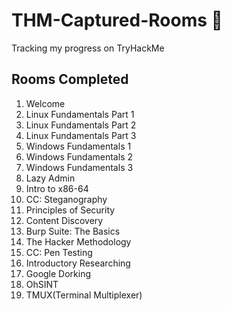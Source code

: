 # THM-Captured-Rooms 🚩
Tracking my progress on TryHackMe 


## Rooms Completed 

1. Welcome
2. Linux Fundamentals Part 1 
3. Linux Fundamentals Part 2
4. Linux Fundamentals Part 3
5. Windows Fundamentals 1
6. Windows Fundamentals 2
7. Windows Fundamentals 3
8. Lazy Admin
9. Intro to x86-64
10. CC: Steganography
11. Principles of Security
12. Content Discovery
13. Burp Suite: The Basics
14. The Hacker Methodology
15. CC: Pen Testing
16. Introductory Researching
17. Google Dorking
18. OhSINT
19. TMUX(Terminal Multiplexer)

